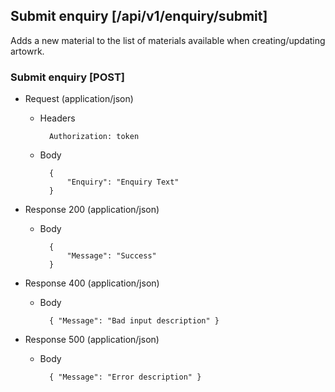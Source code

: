 ﻿


## Submit enquiry [/api/v1/enquiry/submit]

Adds a new material to the list of materials available when creating/updating artowrk.

### Submit enquiry [POST]

+ Request (application/json)

    + Headers
    
            Authorization: token
            
    + Body
    
            {
                "Enquiry": "Enquiry Text"
            }
    
+ Response 200 (application/json)

    + Body
    
            { 
                "Message": "Success"
            }
                  
+ Response 400 (application/json)

    + Body
    
            { "Message": "Bad input description" }

+ Response 500 (application/json)

    + Body
    
            { "Message": "Error description" }
            
            


